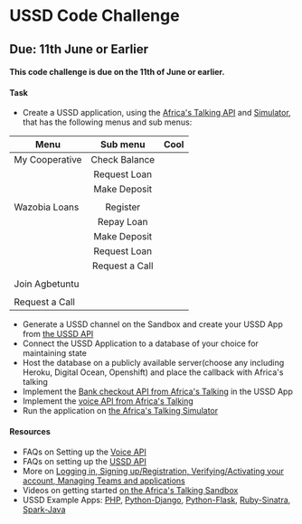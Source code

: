 # USSD Code Challenge
## Due: 11th June or Earlier
#### This code challenge is due on the 11th of June or earlier. 

#### Task
- Create a USSD application, using the [Africa's Talking API](https://africastalking.com/) and [Simulator](), that has the following menus and sub menus:

| Menu           | Sub menu      | Cool  |
| -------------- |:-------------:| -----:|
| My Cooperative | Check Balance |       |
|                | Request Loan  |       |
|                | Make Deposit  |       |
|                |               |       |
| Wazobia Loans  | Register      |       |
|                | Repay Loan    |       |
|                | Make Deposit  |       |
|                | Request Loan  |       |
|                | Request a Call|       |
|                |               |       |
|Join Agbetuntu  |               |       |
|                |               |       |
|Request a Call  |               |       |


- Generate a USSD channel on the Sandbox and create your USSD App from [the USSD API](http://docs.africastalking.com/ussd)
- Connect the USSD Application to a database of your choice for maintaining state
- Host the database on a publicly available server(choose any including Heroku, Digital Ocean, Openshift) and place the callback with Africa's talking
- Implement the [Bank checkout API from Africa's Talking](http://docs.africastalking.com/bank/checkout) in the USSD App
- Implement the [voice API from Africa's Talking](http://docs.africastalking.com/voice)
- Run the application on [the Africa's Talking Simulator](https://simulator.africastalking.com:1517/)

#### Resources
- FAQs on Setting up the [Voice API](http://help.africastalking.com/voice)
- FAQs on setting up the [USSD API](http://help.africastalking.com/ussd)
- More on [Logging in, Signing up/Registration, Verifying/Activating your account, Managing Teams and applications](http://help.africastalking.com/website)
- Videos on getting started [on the Africa's Talking Sandbox](https://www.dropbox.com/sh/qq086503d5zaq7l/AADEo-oazNF_PgYIPRjPpeCua?dl=0)
- USSD Example Apps:
 [PHP](https://github.com/JaniKibichi/microfinance-ussd-app), 
 [Python-Django](https://github.com/RuthNjeri/Microfinance-ussd-django), 
 [Python-Flask](https://github.com/Piusdan/USSD-Python-Demo),
 [Ruby-Sinatra](https://github.com/JaniKibichi/sandbox-manenos/tree/master/ussd-rb), 
 [Spark-Java](https://github.com/JaniKibichi/sandbox-manenos/tree/master/ussd-java)